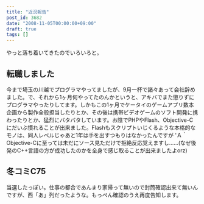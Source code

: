 ```yaml
---
title: "近況報告"
post_id: 3682
date: "2008-11-05T00:00:00+09:00"
draft: true
tags: []
---
```



やっと落ち着いてきたのでいろいろと。
## 転職しました
今まで埼玉の川越でプログラマやってましたが、9月一杯で諸々あって会社辞めました。で、それから1ヶ月何やってたのんかというと、アキバでまた懲りずにプログラマやったりしてます。しかもこの1ヶ月でケータイのゲームアプリ数本企画から製作全般担当したりとか、その後は携帯ビデオゲームのソフト開発に携わったりとか、猛烈にバタバタしています。お陰でPHPやFlash、Objective-Cにだいぶ慣れることが出来ました。Flashもスクリプトいじくるような本格的なモノは、同人レベルじゃあと1年は手を出すつもりはなかったんですが 'Ａ｀ Objective-Cに至っては未だにソース見ただけで拒絶反応覚えますし……(なぜ後発のC++言語の方が成功したのかを全身で感じ取ることが出来ましたよorz)
## 冬コミC75
当選したっぽい。仕事の都合であんまり家帰って無いので封筒確認出来て無いんですが、西「あ」列だったような。もっぺん確認のうえ再度告知します。
